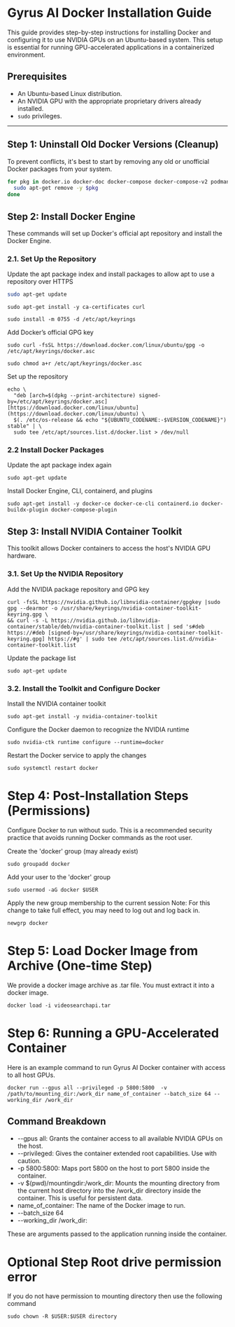 # Gyrus AI Docker Installation Guide

This guide provides step-by-step instructions for installing Docker and configuring it to use NVIDIA GPUs on an Ubuntu-based system. This setup is essential for running GPU-accelerated applications in a containerized environment.

## Prerequisites

-   An Ubuntu-based Linux distribution.
-   An NVIDIA GPU with the appropriate proprietary drivers already installed.
-   `sudo` privileges.

---

## Step 1: Uninstall Old Docker Versions (Cleanup)

To prevent conflicts, it's best to start by removing any old or unofficial Docker packages from your system.

```bash
for pkg in docker.io docker-doc docker-compose docker-compose-v2 podman-docker containerd runc; do 
  sudo apt-get remove -y $pkg
done
```

## Step 2: Install Docker Engine
These commands will set up Docker's official apt repository and install the Docker Engine.

### 2.1. Set Up the Repository

Update the apt package index and install packages to allow apt to use a repository over HTTPS
```bash
sudo apt-get update
```
```
sudo apt-get install -y ca-certificates curl
```
```
sudo install -m 0755 -d /etc/apt/keyrings
```

Add Docker’s official GPG key
```
sudo curl -fsSL https://download.docker.com/linux/ubuntu/gpg -o /etc/apt/keyrings/docker.asc
```
```
sudo chmod a+r /etc/apt/keyrings/docker.asc
```
Set up the repository
```
echo \
  "deb [arch=$(dpkg --print-architecture) signed-by=/etc/apt/keyrings/docker.asc] [https://download.docker.com/linux/ubuntu](https://download.docker.com/linux/ubuntu) \
  $(. /etc/os-release && echo "${UBUNTU_CODENAME:-$VERSION_CODENAME}") stable" | \
  sudo tee /etc/apt/sources.list.d/docker.list > /dev/null
```
### 2.2 Install Docker Packages
Update the apt package index again
```
sudo apt-get update
```

Install Docker Engine, CLI, containerd, and plugins
```
sudo apt-get install -y docker-ce docker-ce-cli containerd.io docker-buildx-plugin docker-compose-plugin
```
## Step 3: Install NVIDIA Container Toolkit
This toolkit allows Docker containers to access the host's NVIDIA GPU hardware.

### 3.1. Set Up the NVIDIA Repository

Add the NVIDIA package repository and GPG key

```
curl -fsSL https://nvidia.github.io/libnvidia-container/gpgkey |sudo gpg --dearmor -o /usr/share/keyrings/nvidia-container-toolkit-keyring.gpg \
&& curl -s -L https://nvidia.github.io/libnvidia-container/stable/deb/nvidia-container-toolkit.list | sed 's#deb https://#deb [signed-by=/usr/share/keyrings/nvidia-container-toolkit-keyring.gpg] https://#g' | sudo tee /etc/apt/sources.list.d/nvidia-container-toolkit.list 
```
Update the package list
```
sudo apt-get update
```

### 3.2. Install the Toolkit and Configure Docker
Install the NVIDIA container toolkit
```
sudo apt-get install -y nvidia-container-toolkit
```
Configure the Docker daemon to recognize the NVIDIA runtime
```
sudo nvidia-ctk runtime configure --runtime=docker
```

Restart the Docker service to apply the changes
```
sudo systemctl restart docker
```

# Step 4: Post-Installation Steps (Permissions)
Configure Docker to run without sudo. This is a recommended security practice that avoids running Docker commands as the root user.

Create the 'docker' group (may already exist)
```
sudo groupadd docker
```
Add your user to the 'docker' group
```
sudo usermod -aG docker $USER
```
Apply the new group membership to the current session
Note: For this change to take full effect, you may need to log out and log back in.
```
newgrp docker
```
# Step 5: Load Docker Image from Archive (One-time Step)
We provide a docker image archive as .tar file. You must extract it into a docker image.
```
docker load -i videosearchapi.tar
```

# Step 6: Running a GPU-Accelerated Container
Here is an example command to run Gyrus AI Docker container with access to all host GPUs.
```
docker run --gpus all --privileged -p 5800:5800  -v /path/to/mounting_dir:/work_dir name_of_container --batch_size 64 --working_dir /work_dir
```
## Command Breakdown

* --gpus all: Grants the container access to all available NVIDIA GPUs on the host.
* --privileged: Gives the container extended root capabilities. Use with caution.
* -p 5800:5800: Maps port 5800 on the host to port 5800 inside the container.
* -v $(pwd)/mountingdir:/work_dir: Mounts the mounting directory from the current host directory into the /work_dir directory inside the container. This is useful for persistent data.
* name_of_container: The name of the Docker image to run.
* --batch_size 64
* --working_dir /work_dir: 

These are arguments passed to the application running inside the container.

# Optional Step Root drive permission error
If you do not have permission to mounting directory then use the following command
```
sudo chown -R $USER:$USER directory
```



